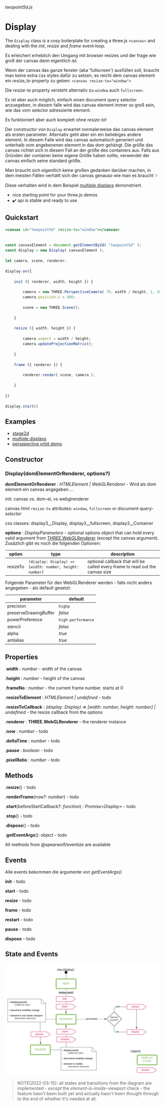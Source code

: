 *twopoint5d.js*
# Display

The `Display` class is a cosy boilerplate for creating a three.js `<canvas>` and dealing with the _init_, _resize_ and _frame_ event&#x2011;loop.

Es erleichert erheblich den Umgang mit browser resizes und der frage wie groß der canvas denn eigentlich ist.

Wenn der canvas das ganze fenster (aka 'fullscreen') ausfüllen soll, braucht man keine extra css styles dafür zu setzen, es reicht dem canvas element ein _resize_to_ property zu geben: `<canvas resize-to="window">`

Die _resize-to_ property versteht alternativ zu `window` auch `fullscreen`.

Es ist aber auch möglich, einfach einen document query selector anzuegeben, in diesem falle wird das canvas element immer so groß sein, wie das vom selector adressierte element.

Es funktioniert aber auch komplett ohne _resize-to_!

Der constructor von `Display` erwartet normalerweise das canvas element als ersten parameter.
Alternativ geht aber ein ein beliebiges andere element. In diesem Falle wird das canvas automatisch generiert und unterhalb vom angebenenen element in das dom gehängt. Die größe das canvas richtet sich in diesem Fall an der größe des containers aus. Falls aus Gründen der container keine eigene Größe haben sollte, verwendet der canvas einfach seine standard größe.

Man braucht sich eigentlich keine großen gedanken darüber machen, in dem meisten Fällen verhällt sich der canvas genauso wie man es braucht :sparkles:

Diese verhalten wird in dem Beispiel 
[multiple displays](../examples/vanilla/display.html) demonstriert.


- nice starting point for your three.js demos
- :heavy_check_mark: api is stable and ready to use


## Quickstart

```jsx
<canvas id="twopoint5d" resize-to="window"></canvas>


const canvasElement = document.getElementById( "twopoint5d" );
const display = new Display( canvasElement );

let camera, scene, renderer;

display.on({

    init ({ renderer, width, height }) {

        camera = new THREE.PerspectiveCamera( 70, width / height, 1, 1000 );
        camera.position.z = 400;

        scene = new THREE.Scene();

    }

    resize ({ width, height }) {

        camera.aspect = width / height;
        camera.updateProjectionMatrix();

    }

    frame ({ renderer }) {

        renderer.render( scene, camera );

    }

})

display.start()

```


## Examples

- [stage2d](../examples/vanilla/stage2d.html)
- [multiple displays](../examples/vanilla/display.html)
- [persepective orbit demo](../examples/vanilla/jsm/display/PerspectiveOrbitDemo.js)


## Constructor

### Display(domElementOrRenderer, options?)

**domElementOrRenderer** : _HTMLElement | WebGLRenderer_ - Wird als dom element ein canvas angegeben ...

init: canvas vs. dom-el, vs webglrenderer

canvas html `resize-to` attributes: `window`, `fullscreen` or _document-query-selector_

css classes: display3\_\_Display, display3\_\_fullscreen, display3\_\_Container

**options** : _DisplayParameters_ - optional options object that can hold every valid argument from [THREE.WebGLRenderer](...) (except the canvas argument). Zusäzlich gibt es noch die folgenden Optionen:

| option | type | description |
|--------|------|-------------|
| resizeTo | `(display: Display) => [width: number, height: number]` | optional callback that will be called every frame to read out the canvas size |

Folgende Parameter für den WebGLRenderer werden - falls nicht anders angegeben - als default gesetzt:

| parameter | default |
|-----------|---------|
| precision | `highp` |
| preserveDrawingBuffer | _false_ |
| powerPreference | `high-performance` |
| stencil | _false_ |
| alpha | _true_ |
| antialias | _true_ |


## Properties

.__width__ : _number_ - width of the canvas

.__height__ : _number_ - height of the canvas

.__frameNo__ : _number_ - the current frame number. starts at 0

.__resizeToElement__ : _HTMLElement | undefined_ - todo

.__resizeToCallback__ : _(display: Display) => [width: number, height: number] | undefined_ - the resize callback from the options

.__renderer__ : __THREE.WebGLRenderer__ - the renderer instance

.__now__ : _number_ - todo

.__deltaTime__ : _number_ - todo

.__pause__ : _boolean_ - todo

.__pixelRatio__ : _number_ - todo

## Methods

.__resize__() - todo

.__renderFrame__(now?: _number_) - todo

.__start__(beforeStartCallback?: _function_) : _Promise&lt;Display&gt;_ - todo

.__stop__() - todo

.__dispose__() - todo

.__getEventArgs__(): object - todo


All methods from @spearwolf/eventize are available


## Events

Alle events bekommen die argumente von _getEventArgs()_

__init__ - todo

__start__ - todo

__resize__ - todo

__frame__ - todo

__restart__ - todo

__pause__ - todo

__dispose__ - todo


## State and Events

![Display state and events](./display/display-state-and-events.svg)

> NOTE(2022-03-15): all states and transitions from the diagram are implemented -
_except_ the _element-is-inside-viewport_ check -
the feature hasn't been built yet and actually hasn't been thought through to the end of whether it's needed at all.

